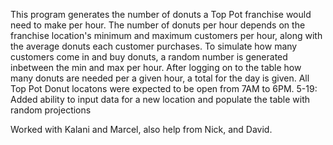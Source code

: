 This program generates the number of donuts a Top Pot franchise would need to make per hour.
The number of donuts per hour depends on the franchise location's minimum and maximum customers per hour, along with the average donuts each customer purchases.
To simulate how many customers come in and buy donuts, a random number is generated inbetween the min and max per hour.
After logging on to the table how many donuts are needed per a given hour, a total for the day is given.
All Top Pot Donut locatons were expected to be open from 7AM to 6PM.
5-19: Added ability to input data for a new location and populate the table with random projections

Worked with Kalani and Marcel, also help from Nick, and David.
